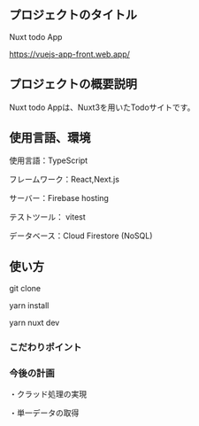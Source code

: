 ## プロジェクトのタイトル

Nuxt todo App

https://vuejs-app-front.web.app/

## プロジェクトの概要説明

Nuxt todo Appは、Nuxt3を用いたTodoサイトです。

## 使用言語、環境

使用言語：TypeScript

フレームワーク：React,Next.js

サーバー：Firebase hosting

テストツール： vitest

データベース：Cloud Firestore (NoSQL)

## 使い方

git clone

yarn install

yarn nuxt dev

### こだわりポイント


### 今後の計画

・クラッド処理の実現

・単一データの取得
